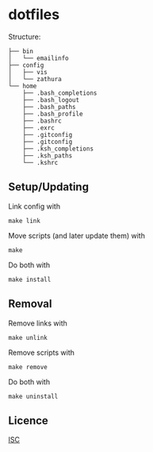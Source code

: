# dotfiles

Structure:
```
├── bin
│   └── emailinfo
├── config
│   ├── vis
│   └── zathura
└── home
    ├── .bash_completions
    ├── .bash_logout
    ├── .bash_paths
    ├── .bash_profile
    ├── .bashrc
    ├── .exrc
    ├── .gitconfig
    ├── .gitconfig
    ├── .ksh_completions
    ├── .ksh_paths
    └── .kshrc
```

## Setup/Updating

Link config with
```shell
make link
```

Move scripts (and later update them) with
```shell
make
```

Do both with
```shell
make install
```

## Removal

Remove links with
```shell
make unlink
```

Remove scripts with
```shell
make remove
```

Do both with
```shell
make uninstall
```

## Licence
[ISC](https://opensource.org/licenses/ISC)
